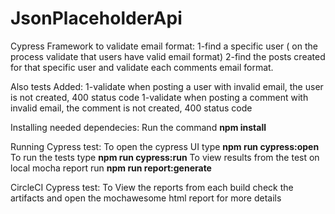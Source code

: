 # JsonPlaceholderApi
Cypress Framework to validate email format:
1-find a specific user ( on the process validate that users have valid email format)
2-find the posts created for that specific user and validate each comments email format.

Also tests Added:
1-validate when posting a user with invalid email, the user is not created, 400 status code 
1-validate when posting a comment with invalid email, the comment is not created, 400 status code

Installing needed dependecies:
Run the command  **npm install**

Running Cypress test: 
To open the cypress UI type **npm run cypress:open**
To run the tests type **npm run cypress:run**
To view results from the test on local mocha report run **npm run report:generate**

CircleCI Cypress test:
To View the reports from each build check the artifacts and open the mochawesome html report for more details
